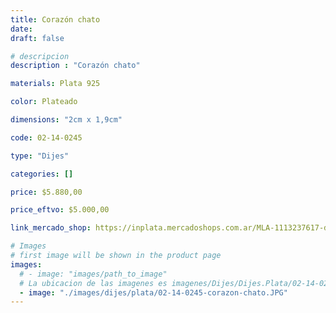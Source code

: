 ```yaml
---
title: Corazón chato
date: 
draft: false

# descripcion
description : "Corazón chato"

materials: Plata 925

color: Plateado

dimensions: "2cm x 1,9cm"

code: 02-14-0245

type: "Dijes"

categories: []

price: $5.880,00

price_eftvo: $5.000,00

link_mercado_shop: https://inplata.mercadoshops.com.ar/MLA-1113237617-dije-plata-925-corazón-chato-calado--_JM

# Images
# first image will be shown in the product page
images:
  # - image: "images/path_to_image"
  # La ubicacion de las imagenes es imagenes/Dijes/Dijes.Plata/02-14-0245-corazon-chato
  - image: "./images/dijes/plata/02-14-0245-corazon-chato.JPG"
---
```

